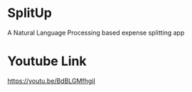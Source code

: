 # SplitUp
A Natural Language Processing based expense splitting app



# Youtube Link
https://youtu.be/BdBLGMfhgiI
